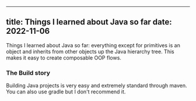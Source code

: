 ---
title: Things I learned about Java so far
date: 2022-11-06
----

Things I learned about Java so far: everything except for primitives is
an object and inherits from other objects up the Java hierarchy tree. 
This makes it easy to create composable OOP flows. 

### The Build story

Building Java projects is very easy and extremely standard through
maven. You can also use gradle but I don't recommend it. 


